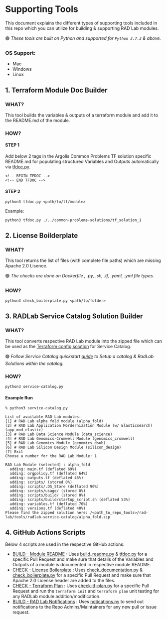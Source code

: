 # Supporting Tools

This document explains the different types of supporting tools included in this repo which you can utilize for building & supporting RAD Lab modules.

:green_circle: _These tools are built on Python and supported for `Python 3.7.3` & above._

### OS Support:
- Mac
- Windows
- Linux

## 1. Terraform Module Doc Builder

### WHAT?

This tool builds the variables & outputs of a terraform module and add it to the README.md of the module.

### HOW?

#### STEP 1

Add below 2 tags in the Argolis Common Problems TF solution specific README.md for populating structured Variables and Outputs automatically via [tfdoc.py](tfdoc.py).

```
<!-- BEGIN TFDOC -->
<!-- END TFDOC -->
```

#### STEP 2
```python3 tfdoc.py <path/to/tf/module>```

Example:

```python3 tfdoc.py ./../common-problems-solutions/tf_solution_1```

## 2. License Boilderplate

### WHAT?

This tool returns the list of files (with complete file paths) which are missing Apache 2.0 Lisence.

:green_circle: _The checks are done on *Dockerfile* , *.py*, *.sh*, *.tf*,
*.yaml*, *.yml* file types._

### HOW?

```python3 check_boilerplate.py <path/to/folder>```

## 3. RADLab Service Catalog Solution Builder

### WHAT?

This tool converts respective RAD Lab module into the zipped file which can be used as the [Terraform config solution](https://cloud.google.com/service-catalog/docs/terraform-configuration#create_module) for Service Catalog.

:green_circle: _Follow Service Catalog quickstart [guide](https://cloud.google.com/service-catalog/docs/quickstart) to Setup a catalog & RadLab Solutions within the catalog._

### HOW?

```python3 service-catalog.py```

#### Example Run

```
% python3 service-catalog.py

List of available RAD Lab modules:
[1] # RAD Lab alpha fold module (alpha_fold)
[2] # RAD Lab Application Mordernization Module (w/ Elasticsearch) (app_mod_elastic)
[3] # RAD Lab Data Science Module (data_science)
[4] # RAD Lab Genomics-Cromwell Module (genomics_cromwell)
[5] # RAD Lab Genomics Module (genomics_dsub)
[6] # RAD Lab Silicon Design Module (silicon_design)
[7] Exit
Choose a number for the RAD Lab Module: 1

RAD Lab Module (selected) : alpha_fold
  adding: main.tf (deflated 69%)
  adding: orgpolicy.tf (deflated 64%)
  adding: outputs.tf (deflated 46%)
  adding: scripts/ (stored 0%)
  adding: scripts/.DS_Store (deflated 96%)
  adding: scripts/usage/ (stored 0%)
  adding: scripts/build/ (stored 0%)
  adding: scripts/build/startup_script.sh (deflated 53%)
  adding: variables.tf (deflated 70%)
  adding: versions.tf (deflated 40%)
Please find the zipped solution here: /<path_to_repo_tools>/rad-lab/tools/radlab-service-catalog/alpha_fold.zip
```

## 4. GitHub Actions Scripts

Below 4 scripts are used in the respective GitHub actions:

- [BUILD - Module README](../.github/workflows/build-module-readme.yml) :  Uses [build_readme.py](build_readme.py) & [tfdoc.py](tfdoc.py) for a specific Pull Request and make sure that details of the Variables and Outputs of a module is documented in respective module README.
- [CHECK - License Boilerplate](../.github/workflows/check-license.yml) :  Uses [check_documentation.py](check_documentation.py) & [check_boilerplate.py](check_boilerplate.py) for a specific Pull Request and make sure that Apache 2.0 License header are added to the files.
- [CHECK - Terraform Plan](../.github/workflows/check-tf-plan.yml) :  Uses [check-tf-plan.py](check-tf-plan.py) for a specific Pull Request and run the `terraform init` and `terraform plan` unit testing for any RADLab module addition/modification.
- [BUILD - RAD Lab Notifications](../.github/workflows/notifications.yml) : Uses [notications.py](notifications.py) to send out notifications to the Repo Admins/Maintainers for any new pull or issue request.